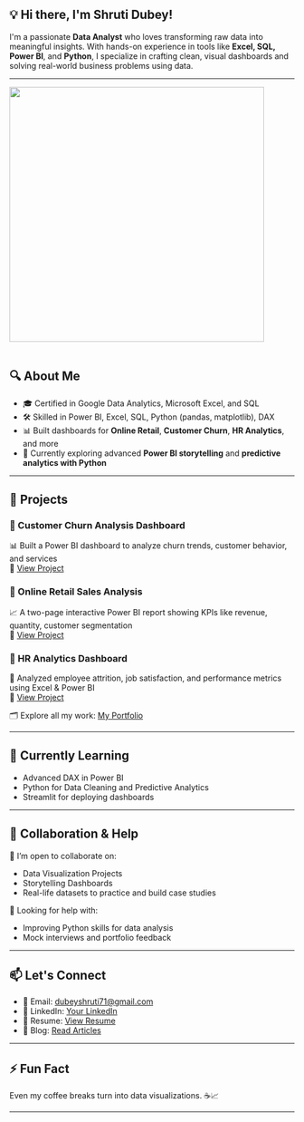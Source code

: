 
## 💡 Hi there, I'm Shruti Dubey!

I'm a passionate **Data Analyst** who loves transforming raw data into meaningful insights. With hands-on experience in tools like **Excel, SQL, Power BI**, and **Python**, I specialize in crafting clean, visual dashboards and solving real-world business problems using data.

---
<img src="https://user-images.githubusercontent.com/74038190/221352975-94759904-aa4c-4032-a8ab-b546efb9c478.gif" width="450">
<br><br>

## 🔍 About Me

- 🎓 Certified in Google Data Analytics, Microsoft Excel, and SQL  
- 🛠️ Skilled in Power BI, Excel, SQL, Python (pandas, matplotlib), DAX  
- 📊 Built dashboards for **Online Retail**, **Customer Churn**, **HR Analytics**, and more  
- 🧩 Currently exploring advanced **Power BI storytelling** and **predictive analytics with Python**

---

## 💼 Projects

### 📌 Customer Churn Analysis Dashboard  
📊 Built a Power BI dashboard to analyze churn trends, customer behavior, and services  
🔗 [View Project](your-link-here)

### 📌 Online Retail Sales Analysis  
📈 A two-page interactive Power BI report showing KPIs like revenue, quantity, customer segmentation  
🔗 [View Project](https://github.com/dubeyshrutii/Online-Retail-Analysis-----PowerBI)

### 📌 HR Analytics Dashboard  
🧠 Analyzed employee attrition, job satisfaction, and performance metrics using Excel & Power BI  
🔗 [View Project](your-link-here)

🗂️ Explore all my work: [My Portfolio](https://github.com/dubeyshrutii?tab=repositories)

---

## 🌱 Currently Learning

- Advanced DAX in Power BI  
- Python for Data Cleaning and Predictive Analytics  
- Streamlit for deploying dashboards

---

## 🤝 Collaboration & Help

👯 I’m open to collaborate on:  
- Data Visualization Projects  
- Storytelling Dashboards  
- Real-life datasets to practice and build case studies

🤝 Looking for help with:  
- Improving Python skills for data analysis  
- Mock interviews and portfolio feedback

---

## 📫 Let's Connect

- 📧 Email: [dubeyshruti71@gmail.com](mailto:dubeyshruti71@gmail.com)  
- 💼 LinkedIn: [Your LinkedIn](https://www.linkedin.com/in/shruti-dubey-471b6018b/)  
- 📄 Resume: [View Resume](https://docs.google.com/document/d/13jaZInY_fz0St9iiBQFxTyQteBZP8YYF/edit?usp=drive_link&ouid=103084308942871350798&rtpof=true&sd=true)  
- 📘 Blog: [Read Articles](your-blog-link)

---

## ⚡ Fun Fact

Even my coffee breaks turn into data visualizations. ☕📈

---
<!--
**dubeyshrutii/dubeyshrutii** is a ✨ _special_ ✨ repository because its `README.md` (this file) appears on your GitHub profile.

Here are some ideas to get you started:

- 🔭 I’m currently working on ...
- 🌱 I’m currently learning ...
- 👯 I’m looking to collaborate on ...
- 🤔 I’m looking for help with ...
- 💬 Ask me about ...
- 📫 How to reach me: ...
- 😄 Pronouns: ...
- ⚡ Fun fact: ...
-->

